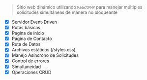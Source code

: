 > Sitio web dinámico utilizando `ReactPHP`  para manejar múltiples solicitudes simultáneas de manera no bloqueante

- [x] Servidor Event-Driven
- [x] Rutas básicas
- [x] Pagina de inicio
- [x] Página de Contacto
- [x] Ruta de Datos
- [x] Archivos estáticos (/styles.css)
- [x] Manejo Asíncrono de Solicitudes
- [x] Control de errores
- [x] Simultaneidad
- [x] Operaciones CRUD